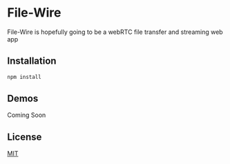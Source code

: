 # File-Wire

File-Wire is hopefully going to be a webRTC file transfer and streaming web app

## Installation

```bash
npm install
```

## Demos

Coming Soon

## License
[MIT](https://choosealicense.com/licenses/mit/)